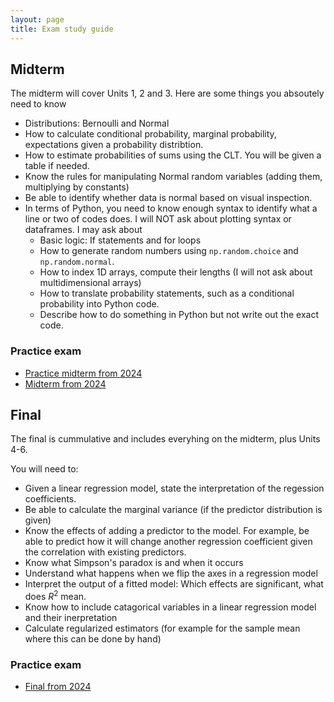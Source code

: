 ```yaml
---
layout: page
title: Exam study guide
---
```


## Midterm 

The midterm will cover Units 1, 2 and 3. Here are some things you absoutely need to know

- Distributions: Bernoulli and Normal
- How to calculate conditional probability, marginal probability, expectations given a probability distribtion.  
- How to estimate probabilities of sums using the CLT. You will be given a table if needed. 
- Know the rules for manipulating Normal random variables (adding them, multiplying by constants)
- Be able to identify whether data is normal based on visual inspection. 
- In terms of Python, you need to know enough syntax to identify what a line or two of codes does. I will NOT ask about plotting syntax or dataframes.  I may ask about
  - Basic logic: If statements and for loops 
  - How to generate random numbers using ``np.random.choice`` and ``np.random.normal``. 
  - How to index 1D arrays, compute their lengths (I will not ask about multidimensional arrays)
  - How to translate probability statements, such as a conditional probability into Python code. 
  - Describe how to do something in Python but not write out the exact code. 

### Practice exam
- [Practice midterm from 2024](/public/old_exams/midterm_practice_2024.pdf)
- [Midterm from 2024](/public/old_exams/midterm_2024-10.pdf)


## Final 

The final is cummulative and includes everyhing on the midterm, plus Units 4-6.  

You will need to: 

- Given a linear regression model, state the interpretation of the regession coefficients. 
- Be able to calculate the marginal variance (if the predictor distribution is given)
- Know the effects of adding a predictor to the model. For example, be able to predict how it will change another regression coefficient given the correlation with existing predictors. 
- Know what Simpson's paradox is and when it occurs
- Understand what happens when we flip the axes in a regression model
- Interpret the output of a fitted model: Which effects are significant, what does $R^2$ mean. 
- Know how to include catagorical variables in a linear regression model and their inerpretation
- Calculate regularized estimators (for example for the sample mean where this can be done by hand)

### Practice exam
- [Final from 2024](/public/old_exams/final_2024C.pdf)